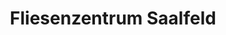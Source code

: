 ---
title: "Fliesenzentrum Saalfeld"
url: /saalfeld-saale/fliesenzentrum-saalfeld/
shop: Fliesen
---